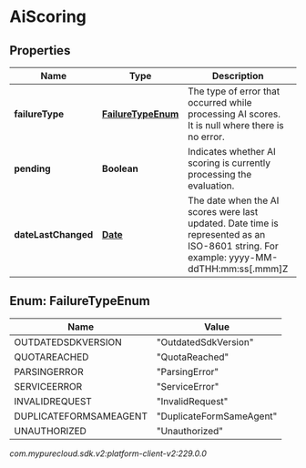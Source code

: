 # AiScoring


## Properties

| Name | Type | Description | Notes |
| ------------ | ------------- | ------------- | ------------- |
| **failureType** | [**FailureTypeEnum**](#Enum--FailureTypeEnum) | The type of error that occurred while processing AI scores. It is null where there is no error. |  [optional] |
| **pending** | **Boolean** | Indicates whether AI scoring is currently processing the evaluation. |  [optional] |
| **dateLastChanged** | [**Date**](Date) | The date when the AI scores were last updated. Date time is represented as an ISO-8601 string. For example: yyyy-MM-ddTHH:mm:ss[.mmm]Z |  [optional] |


## Enum: FailureTypeEnum

| Name | Value |
| ---- | ----- |
| OUTDATEDSDKVERSION | &quot;OutdatedSdkVersion&quot; | 
| QUOTAREACHED | &quot;QuotaReached&quot; | 
| PARSINGERROR | &quot;ParsingError&quot; | 
| SERVICEERROR | &quot;ServiceError&quot; | 
| INVALIDREQUEST | &quot;InvalidRequest&quot; | 
| DUPLICATEFORMSAMEAGENT | &quot;DuplicateFormSameAgent&quot; | 
| UNAUTHORIZED | &quot;Unauthorized&quot; | 




_com.mypurecloud.sdk.v2:platform-client-v2:229.0.0_

